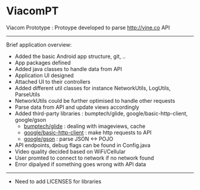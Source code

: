 # ViacomPT
Viacom Prototype : Protoype developed to parse http://vine.co API

------
Brief application overview:
* Added the basic Android app structure, git, ..
* App packages defined
* Added java classes to handle data from API
* Application UI designed
* Attached UI to their controllers
* Added different util classes for instance NetworkUtils, LogUtils, ParseUtils
* NetworkUtils could be further optimised to handle other requests
* Parse data from API and update views accordingly
* Added third-party libraries : bumptech/glide, google/basic-http-client, google/gson
  - [bumptech/glide](https://github.com/bumptech/glide) : dealing with imageviews, cache
  - [google/basic-http-client](https://github.com/google/iosched/tree/master/third_party/basic-http-client) : make http requests to API
  - [google/gson](https://code.google.com/p/google-gson) : parse JSON <-> POJO
* API endpoints, debug flags can be found in Config.java
* Video quality decided based on WiFi/Cellular
* User promted to connect to network if no network found
* Error dipalyed if something goes wrong with API data

------
* Need to add LICENSES for libraries
